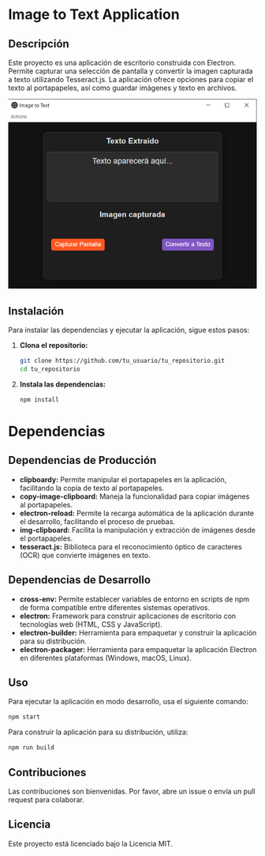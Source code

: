 # Image to Text Application

## Descripción

Este proyecto es una aplicación de escritorio construida con Electron. Permite capturar una selección de pantalla y convertir la imagen capturada a texto utilizando Tesseract.js. La aplicación ofrece opciones para copiar el texto al portapapeles, así como guardar imágenes y texto en archivos.

![Alt text](src\images\image.png)

## Instalación

Para instalar las dependencias y ejecutar la aplicación, sigue estos pasos:

1. **Clona el repositorio:**
   ```bash
   git clone https://github.com/tu_usuario/tu_repositorio.git
   cd tu_repositorio
   ```
2. **Instala las dependencias:**
   ```bash
   npm install
   ```

# Dependencias
## Dependencias de Producción

- **clipboardy:** Permite manipular el portapapeles en la aplicación, facilitando la copia de texto al portapapeles.
- **copy-image-clipboard:** Maneja la funcionalidad para copiar imágenes al portapapeles.
- **electron-reload:** Permite la recarga automática de la aplicación durante el desarrollo, facilitando el proceso de pruebas.
- **img-clipboard:** Facilita la manipulación y extracción de imágenes desde el portapapeles.
- **tesseract.js:** Biblioteca para el reconocimiento óptico de caracteres (OCR) que convierte imágenes en texto.

## Dependencias de Desarrollo
- **cross-env:** Permite establecer variables de entorno en scripts de npm de forma compatible entre diferentes sistemas operativos.
- **electron:** Framework para construir aplicaciones de escritorio con tecnologías web (HTML, CSS y JavaScript).
- **electron-builder:** Herramienta para empaquetar y construir la aplicación para su distribución.
- **electron-packager:** Herramienta para empaquetar la aplicación Electron en diferentes plataformas (Windows, macOS, Linux).

## Uso
Para ejecutar la aplicación en modo desarrollo, usa el siguiente comando:
```bash
npm start
```

Para construir la aplicación para su distribución, utiliza:
```bash
npm run build
```

## Contribuciones
Las contribuciones son bienvenidas. Por favor, abre un issue o envía un pull request para colaborar.

## Licencia
Este proyecto está licenciado bajo la Licencia MIT.